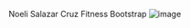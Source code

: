 Noeli Salazar Cruz
Fitness Bootstrap
![image](https://github.com/user-attachments/assets/f3d51b3e-eb1d-48d5-a65c-3c34a13e4e10)

